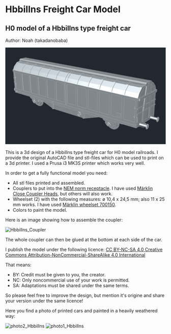 # Hbbillns Freight Car Model

## H0 model of a Hbbillns type freight car

Author: Noah (takadanobaba)

![Screenshot](Hbbillns_Modell_Screenshot.png)

This is a 3d design of a Hbbillns type freight car for H0 model railroads. I provide the original AutoCAD file and stl-files which can be used to print on a 3d printer. I used a Prusa i3 MK3S printer which works very well.

In order to get a fully functional model you need:

- All stl files printed and assembled.
- Couplers to put into the [NEM norm receptacle](https://www.morop.eu/images/NEM_register/NEM_E/nem362_en_2004.pdf). I have used [Märklin Close Coupler Heads](https://www.maerklin.de/de/produkte/details/article/72000), but others will also work.
- Wheelset (2) with the following measures: ø 10,4 x 24,5 mm; also 11 x 25 mm works. I have used [Märklin wheelset 700150](https://www.maerklinshop.de/en/detail/index/sArticle/33206).
- Colors to paint the model.

Here is an image showing how to assemble the coupler:

<img width="400" alt="Hbbillns_Coupler" src="https://github.com/user-attachments/assets/29e8e262-c3a7-4588-8110-9cfb068c2097" />

The whole coupler can then be glued at the bottom at each side of the car. 

I publish the model under the following licence: [CC BY-NC-SA 4.0 Creative Commons Attribution-NonCommercial-ShareAlike 4.0 International](https://creativecommons.org/licenses/by-nc-sa/4.0/)

That means:

- BY: Credit must be given to you, the creator.
- NC: Only noncommercial use of your work is permitted.
- SA: Adaptations must be shared under the same terms.

So please feel free to improve the design, but mention it's origine and share your version under the same licence!

Here you find a photo of printed cars and painted in a heavily weathered way:

![photo2_Hbbillns](https://github.com/user-attachments/assets/35b275f6-2e0c-4339-a17b-1ff9d54332d3)
![photo1_Hbbillns](https://github.com/user-attachments/assets/ec8ec26e-3f31-423e-b73c-9dc600e6ad87)
